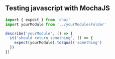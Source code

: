 ## Testing javascript with MochaJS

```javascript
import { expect } from 'chai'
import yourModule from '../yourModulesFolder'

describe('yourModule', () => {
  it('should return something', () => {
    expect(yourModule).toEqual('something')
  })
})

```
